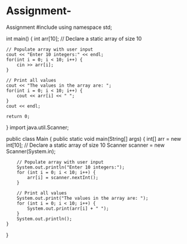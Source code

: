 # Assignment-
Assignment 
#include <iostream>
using namespace std;

int main() {
    int arr[10]; // Declare a static array of size 10

    // Populate array with user input
    cout << "Enter 10 integers:" << endl;
    for(int i = 0; i < 10; i++) {
        cin >> arr[i];
    }

    // Print all values
    cout << "The values in the array are: ";
    for(int i = 0; i < 10; i++) {
        cout << arr[i] << " ";
    }
    cout << endl;

    return 0;
}
import java.util.Scanner;

public class Main {
    public static void main(String[] args) {
        int[] arr = new int[10]; // Declare a static array of size 10
        Scanner scanner = new Scanner(System.in);

        // Populate array with user input
        System.out.println("Enter 10 integers:");
        for (int i = 0; i < 10; i++) {
            arr[i] = scanner.nextInt();
        }

        // Print all values
        System.out.print("The values in the array are: ");
        for (int i = 0; i < 10; i++) {
            System.out.print(arr[i] + " ");
        }
        System.out.println();
    }
}
